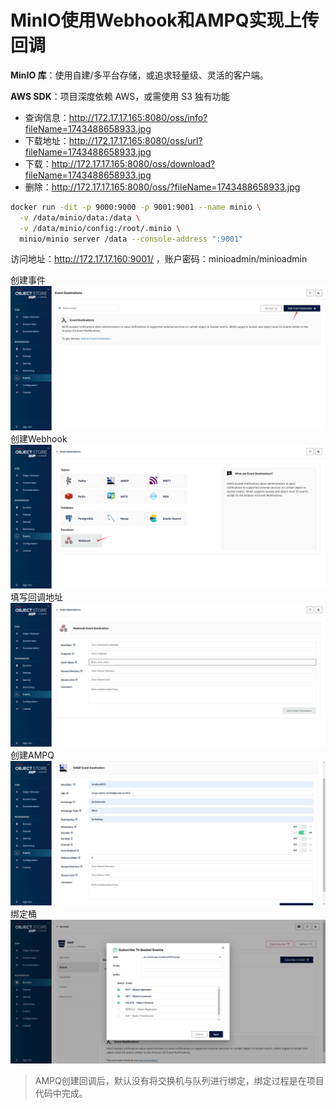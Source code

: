 # MinIO使用Webhook和AMPQ实现上传回调

**MinIO 库**：使用自建/多平台存储，或追求轻量级、灵活的客户端。

**AWS SDK**：项目深度依赖 AWS，或需使用 S3 独有功能

- 查询信息：http://172.17.17.165:8080/oss/info?fileName=1743488658933.jpg
- 下载地址：http://172.17.17.165:8080/oss/url?fileName=1743488658933.jpg
- 下载：http://172.17.17.165:8080/oss/download?fileName=1743488658933.jpg
- 删除：http://172.17.17.165:8080/oss/?fileName=1743488658933.jpg

```bash
docker run -dit -p 9000:9000 -p 9001:9001 --name minio \
  -v /data/minio/data:/data \
  -v /data/minio/config:/root/.minio \
  minio/minio server /data --console-address ":9001"
```

访问地址：http://172.17.17.160:9001/ ，账户密码：minioadmin/minioadmin

创建事件
![](doc/assets/1.png)
创建Webhook
![](doc/assets/2.png)
填写回调地址
![](doc/assets/3.png)
创建AMPQ
![](doc/assets/4.png)
绑定桶
![](doc/assets/5.png)

> AMPQ创建回调后，默认没有将交换机与队列进行绑定，绑定过程是在项目代码中完成。